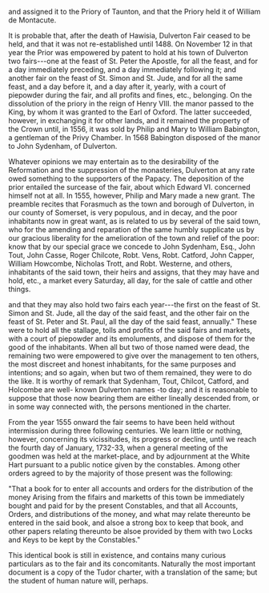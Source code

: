 and assigned it to the Priory of Taunton,
and that the Priory held it of William de
Montacute.

It is probable that, after the death of
Hawisia, Dulverton Fair ceased to be held,
and that it was not re-established until 1488.
On November 12 in that year the Prior was
empowered by patent to hold at his town of
Dulverton two fairs---one at the feast of St.
Peter the Apostle, for all the feast, and for
a day immediately preceding, and a day
immediately following it; and another fair
on the feast of St. Simon and St. Jude, and
for all the same feast, and a day before it,
and a day after it, yearly, with a court of
piepowder during the fair, and all profits and
fines, etc., belonging. On the dissolution of
the priory in the reign of Henry VIII. the
manor passed to the King, by whom it was
granted to the Earl of Oxford. The latter
succeeded, however, in exchanging it for
other lands, and it remained the property of
the Crown until, in 1556, it was sold by
Philip and Mary to William Babington, a
gentleman of the Privy Chamber. In 1568
Babington disposed of the manor to John
Sydenham, of Dulverton.

Whatever opinions we may entertain as to
the desirability of the Reformation and the
suppression of the monasteries, Dulverton at
any rate owed something to the supporters of
the Papacy. The deposition of the prior
entailed the surcease of the fair, about which
Edward VI. concerned himself not at all.
In 1555, however, Philip and Mary made a
new grant. The preamble recites that Forasmuch
as the town and borough of Dulverton,
in our county of Somerset, is very
populous, and in decay, and the poor inhabitants
now in great want, as is related to us
by several of the said town, who for the
amending and reparation of the same humbly
supplicate us by our gracious liberality for
the amelioration of the town and relief of
the poor: know that by our special grace
we concede to John Sydenham, Esq., John
Tout, John Casse, Roger Chilcote, Robt.
Vens, Robt. Catford, John Capper, William
Howcombe, Nicholas Trott, and Robt.
Westerne, and others, inhabitants of the said
town, their heirs and assigns, that they may
have and hold, etc., a market every Saturday,
all day, for the sale of cattle and other things.

and that they may also hold two fairs each
year---the first on the feast of St. Simon and
St. Jude, all the day of the said feast, and
the other fair on the feast of St. Peter and
St. Paul, all the day of the said feast,
annually." These were to hold all the
stallage, tolls and profits of the said fairs
and markets, with a court of piepowder and
its emoluments, and dispose of them for the
good of the inhabitants. When all but two
of those named were dead, the remaining
two were empowered to give over the management
to ten others, the most discreet and
honest inhabitants, for the same purposes
and intentions; and so again, when but two
of them remained, they were to do the like.
It is worthy of remark that Sydenham, Tout,
Chilcot, Catford, and Holcombe are well-
known Dulverton names -to day; and it is
reasonable to suppose that those now bearing
them are either lineally descended from, or
in some way connected with, the persons
mentioned in the charter.

From the year 1555 onward the fair seems
to have been held without intermission
during three following centuries. We learn
little or nothing, however, concerning its
vicissitudes, its progress or decline, until we
reach the fourth day of January, 1732-33,
when a general meeting of the goodmen
was held at the market-place, and by adjournment
at the White Hart pursuant to a public
notice given by the constables. Among
other orders agreed to by the majority of
those present was the following:

"That a book for to enter all accounts and
orders for the distribution of the money
Arising from the fifairs and marketts of this
town be immediately bought and paid for by
the present Constables, and that all Accounts,
Orders, and distributions of the money,
and what may relate thereunto be entered in
the said book, and alsoe a strong box to
keep that book, and other papers relating
thereunto be alsoe provided by them with
two Locks and Keys to be kept by the
Constables."

This identical book is still in existence,
and contains many curious particulars as to
the fair and its concomitants. Naturally the
most important document is a copy of the
Tudor charter, with a translation of the same;
but the student of human nature will, perhaps.
